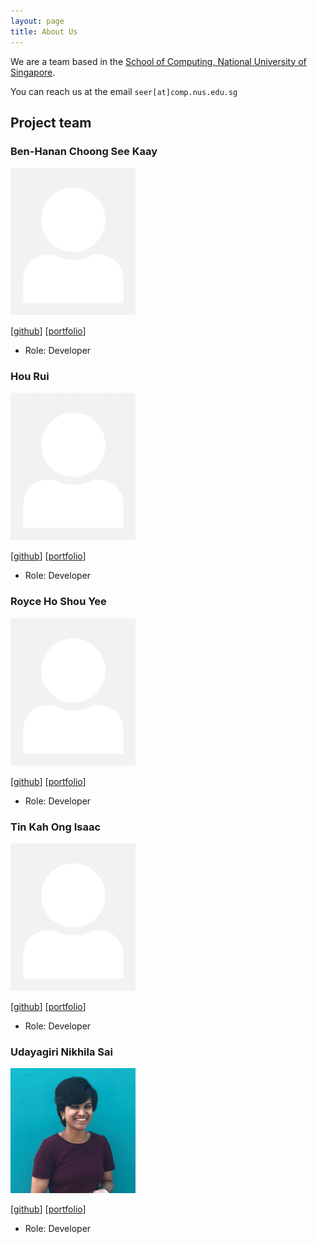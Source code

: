 ```yaml
---
layout: page
title: About Us
---
```


We are a team based in the [School of Computing, National University of Singapore](http://www.comp.nus.edu.sg).

You can reach us at the email `seer[at]comp.nus.edu.sg`

## Project team

### Ben-Hanan Choong See Kaay

<img src="images/johndoe.png" width="200px">

[[github](http://github.com/Ben-Hanan)]
[[portfolio](team/johndoe.md)]

* Role: Developer

### Hou Rui

<img src="images/johndoe.png" width="200px">

[[github](http://github.com/Hou-Rui)] 
[[portfolio](team/johndoe.md)]

* Role: Developer

### Royce Ho Shou Yee

<img src="images/johndoe.png" width="200px">

[[github](http://github.com/TheSpaceCuber)]
[[portfolio](team/johndoe.md)]

* Role: Developer

### Tin Kah Ong Isaac

<img src="images/johndoe.png" width="200px">

[[github](http://github.com/IsaacTin)]
[[portfolio](team/johndoe.md)]

* Role: Developer

### Udayagiri Nikhila Sai

<img src="images/team-images/Nikhilalalalala.png" width="200px">

[[github](http://github.com/Nikhilalalalala)]
[[portfolio](team/johndoe.md)]

* Role: Developer

